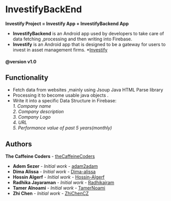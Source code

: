 # InvestifyBackEnd

**Investify Project = Investify App + InvestifyBackend App**

* **InvestifyBackend** is an Android app used by developers to take care of data fetching ,processing and then writing into Firebase.
* **Investify** is an Android app that is designed to be a gateway for users to invest in asset management firms. 
*[Investify](https://github.com/thecaffeinecoders/Investify)  

#### @version v1.0

## Functionality

- Fetch data from websites ,mainly using Jsoup Java HTML Parse library
- Processing it to become usable java objects .
- Write it into a specific Data Structure in Firebase:  
  *1. Company name*  
  *2. Company description*  
  *3. Company Logo*  
  *4. URL*  
  *5. Performance value of past 5 years(monthly)*  

## Authors

**The Caffeine Coders** - [theCaffeineCoders](https://github.com/thecaffeinecoders)

* **Adem Sezer** - *Initial work* - [adam2adam](https://github.com/adam2adam)
* **Dima Alissa** - *Initial work* - [Dima-alissa](https://github.com/Dima-alissa)
* **Hossin Algerf** - *Initial work* - [Hossin-Algerf](https://github.com/Hossin-Algerf)
* **Radhika Jayaraman** - *Initial work* - [Radhikajram](https://github.com/Radhikajram)
* **Tamer Alnoami** - *Initial work* - [TamerNoami](https://github.com/TamerNoami)
* **Zhi Chen** - *Initial work* - [ZhiChenCZ](https://github.com/ZhiChenCZ)
